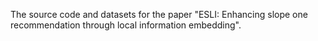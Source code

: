 The source code and datasets for the paper "ESLI: Enhancing slope one recommendation through local information embedding".
